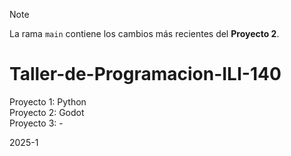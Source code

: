 > [!NOTE]  
> La rama `main` contiene los cambios más recientes del **Proyecto 2**.

# Taller-de-Programacion-ILI-140
Proyecto 1: Python  
Proyecto 2: Godot  
Proyecto 3: -  

2025-1
